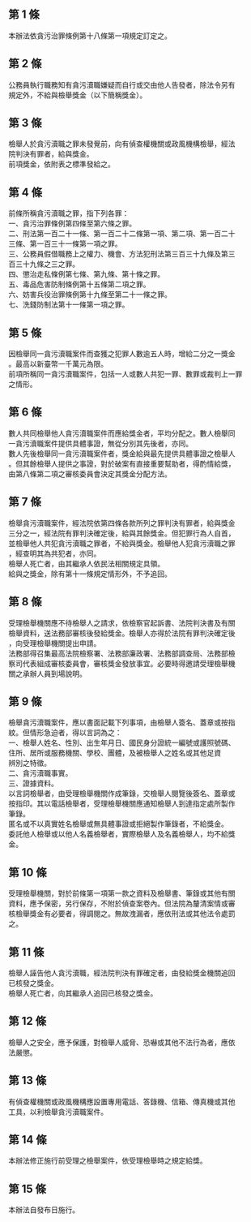 第 1 條
-------
本辦法依貪污治罪條例第十八條第一項規定訂定之。

第 2 條
-------
公務員執行職務知有貪污瀆職嫌疑而自行或交由他人告發者，除法令另有  
規定外，不給與檢舉獎金（以下簡稱獎金）。

第 3 條
-------
檢舉人於貪污瀆職之罪未發覺前，向有偵查權機關或政風機構檢舉，經法  
院判決有罪者，給與獎金。  
前項獎金，依附表之標準發給之。

第 4 條
-------
前條所稱貪污瀆職之罪，指下列各罪：  
一、貪污治罪條例第四條至第六條之罪。  
二、刑法第一百二十一條、第一百二十二條第一項、第二項、第一百二十  
    三條、第一百三十一條第一項之罪。  
三、公務員假借職務上之權力、機會、方法犯刑法第三百三十九條及第三  
    百三十九條之三之罪。  
四、懲治走私條例第七條、第九條、第十條之罪。  
五、毒品危害防制條例第十五條第二項之罪。  
六、妨害兵役治罪條例第十九條至第二十一條之罪。  
七、洗錢防制法第十一條第一項之罪。

第 5 條
-------
因檢舉同一貪污瀆職案件而查獲之犯罪人數逾五人時，增給二分之一獎金  
。最高以新臺幣一千萬元為限。  
前項所稱同一貪污瀆職案件，包括一人或數人共犯一罪、數罪或裁判上一罪  
之情形。

第 6 條
-------
數人共同檢舉他人貪污瀆職案件而應給獎金者，平均分配之。數人檢舉同  
一貪污瀆職案件提供具體事證，無從分別其先後者，亦同。  
數人先後檢舉同一貪污瀆職案件者，獎金給與最先提供具體事證之檢舉人  
。但其餘檢舉人提供之事證，對於破案有直接重要幫助者，得酌情給獎，  
由第八條第二項之審核委員會決定其獎金分配方法。

第 7 條
-------
檢舉貪污瀆職案件，經法院依第四條各款所列之罪判決有罪者，給與獎金  
三分之一，經法院有罪判決確定後，給與其餘獎金。但犯罪行為人自首，  
並檢舉他人共犯貪污瀆職之罪者，不給與獎金。檢舉他人犯貪污瀆職之罪  
，經查明其為共犯者，亦同。                                        
檢舉人死亡者，由其繼承人依民法相關規定具領。                      
給與之獎金，除有第十一條規定情形外，不予追回。

第 8 條
-------
受理檢舉機關應不待檢舉人之請求，依檢察官起訴書、法院判決書及有關  
檢舉資料，送法務部審核後發給獎金。檢舉人亦得於法院有罪判決確定後  
，向受理檢舉機關提出申請。  
法務部得召集最高法院檢察署、法務部廉政署、法務部調查局、法務部檢  
察司代表組成審核委員會，審核獎金發放事宜。必要時得邀請受理檢舉機  
關之承辦人員到場說明。

第 9 條
-------
檢舉貪污瀆職案件，應以書面記載下列事項，由檢舉人簽名、蓋章或按指  
紋。但情形急迫者，得以言詞為之：  
一、檢舉人姓名、性別、出生年月日、國民身分證統一編號或護照號碼、  
    住所、居所或服務機關、學校、團體，及被檢舉人之姓名或其他足資  
    辨別之特徵。  
二、貪污瀆職事實。  
三、證據資料。  
以言詞檢舉者，由受理檢舉機關作成筆錄，交檢舉人閱覽後簽名、蓋章或  
按指印。其以電話檢舉者，受理檢舉機關應通知檢舉人到達指定處所製作  
筆錄。  
匿名或不以真實姓名檢舉或無具體事證或拒絕製作筆錄者，不給獎金。  
委託他人檢舉或以他人名義檢舉者，實際檢舉人及名義檢舉人，均不給獎  
金。

第 10 條
--------
受理檢舉機關，對於前條第一項第一款之資料及檢舉書、筆錄或其他有關  
資料，應予保密，另行保存，不附於偵查案卷內。但法院為釐清案情或審  
核檢舉獎金有必要者，得調閱之。無故洩漏者，應依刑法或其他法令處罰  
之。

第 11 條
--------
檢舉人誣告他人貪污瀆職，經法院判決有罪確定者，由發給獎金機關追回  
已核發之獎金。  
檢舉人死亡者，向其繼承人追回已核發之獎金。

第 12 條
--------
檢舉人之安全，應予保護，對檢舉人威脅、恐嚇或其他不法行為者，應依  
法嚴懲。

第 13 條
--------
有偵查權機關或政風機構應設置專用電話、答錄機、信箱、傳真機或其他  
工具，以利檢舉貪污瀆職案件。

第 14 條
--------
本辦法修正施行前受理之檢舉案件，依受理檢舉時之規定給獎。

第 15 條
--------
本辦法自發布日施行。

